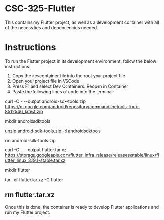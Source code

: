 # CSC-325-Flutter
This contains my Flutter project, as well as a development container with all of the necessities and dependencies needed.

# Instructions
To run the Flutter project in its development environment, follow the below instructions.

1) Copy the devcontainer file into the root your project file
2) Open your project file in VSCode
3) Press F1 and select Dev Containers: Reopen in Container
4) Paste the following lines of code into the terminal:

curl -C - --output android-sdk-tools.zip https://dl.google.com/android/repository/commandlinetools-linux-8512546_latest.zip 

mkdir androidsdktools

unzip android-sdk-tools.zip -d androidsdktools

rm android-sdk-tools.zip

curl -C - --output flutter.tar.xz https://storage.googleapis.com/flutter_infra_release/releases/stable/linux/flutter_linux_3.19.1-stable.tar.xz

mkdir flutter

tar -xf flutter.tar.xz -C flutter

rm flutter.tar.xz
--------------------
Once this is done, the container is ready to develop Flutter applications and run my Flutter project.
